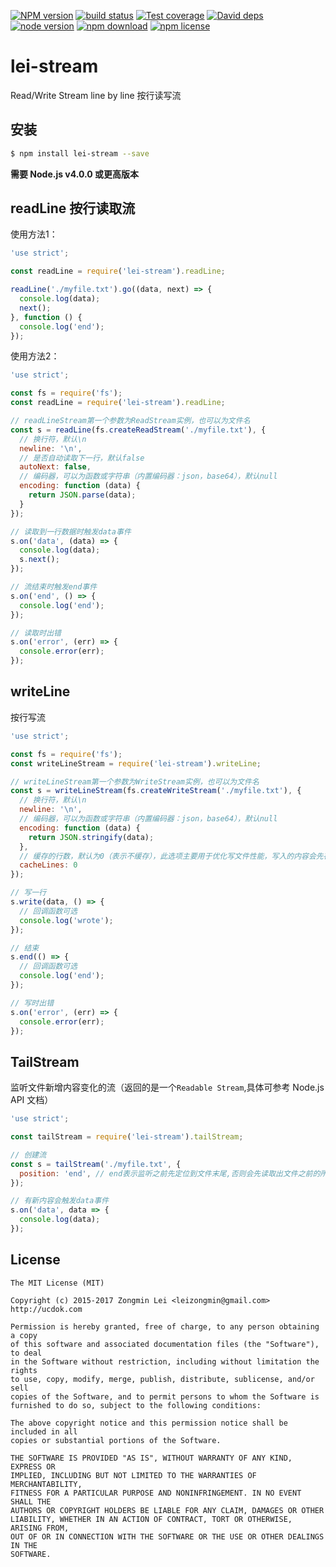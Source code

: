 [![NPM version][npm-image]][npm-url]
[![build status][travis-image]][travis-url]
[![Test coverage][coveralls-image]][coveralls-url]
[![David deps][david-image]][david-url]
[![node version][node-image]][node-url]
[![npm download][download-image]][download-url]
[![npm license][license-image]][download-url]

[npm-image]: https://img.shields.io/npm/v/lei-stream.svg?style=flat-square
[npm-url]: https://npmjs.org/package/lei-stream
[travis-image]: https://img.shields.io/travis/leizongmin/node-lei-stream.svg?style=flat-square
[travis-url]: https://travis-ci.org/leizongmin/node-lei-stream
[coveralls-image]: https://img.shields.io/coveralls/leizongmin/node-lei-stream.svg?style=flat-square
[coveralls-url]: https://coveralls.io/r/leizongmin/node-lei-stream?branch=master
[david-image]: https://img.shields.io/david/leizongmin/node-lei-stream.svg?style=flat-square
[david-url]: https://david-dm.org/leizongmin/node-lei-stream
[node-image]: https://img.shields.io/badge/node.js-%3E=_4.0-green.svg?style=flat-square
[node-url]: http://nodejs.org/download/
[download-image]: https://img.shields.io/npm/dm/lei-stream.svg?style=flat-square
[download-url]: https://npmjs.org/package/lei-stream
[license-image]: https://img.shields.io/npm/l/lei-stream.svg

# lei-stream
Read/Write Stream line by line 按行读写流
## 安装

```bash
$ npm install lei-stream --save
```

**需要 Node.js v4.0.0 或更高版本**


## readLine 按行读取流

使用方法1：

```javascript
'use strict';

const readLine = require('lei-stream').readLine;

readLine('./myfile.txt').go((data, next) => {
  console.log(data);
  next();
}, function () {
  console.log('end');
});
```

使用方法2：

```javascript
'use strict';

const fs = require('fs');
const readLine = require('lei-stream').readLine;

// readLineStream第一个参数为ReadStream实例，也可以为文件名
const s = readLine(fs.createReadStream('./myfile.txt'), {
  // 换行符，默认\n
  newline: '\n',
  // 是否自动读取下一行，默认false
  autoNext: false,
  // 编码器，可以为函数或字符串（内置编码器：json，base64），默认null
  encoding: function (data) {
    return JSON.parse(data);
  }
});

// 读取到一行数据时触发data事件
s.on('data', (data) => {
  console.log(data);
  s.next();
});

// 流结束时触发end事件
s.on('end', () => {
  console.log('end');
});

// 读取时出错
s.on('error', (err) => {
  console.error(err);
});
```

## writeLine

按行写流

```javascript
'use strict';

const fs = require('fs');
const writeLineStream = require('lei-stream').writeLine;

// writeLineStream第一个参数为WriteStream实例，也可以为文件名
const s = writeLineStream(fs.createWriteStream('./myfile.txt'), {
  // 换行符，默认\n
  newline: '\n',
  // 编码器，可以为函数或字符串（内置编码器：json，base64），默认null
  encoding: function (data) {
    return JSON.stringify(data);
  },
  // 缓存的行数，默认为0（表示不缓存），此选项主要用于优化写文件性能，写入的内容会先存储到缓存中，当内容超过指定数量时再一次性写入到流中，可以提高写速度
  cacheLines: 0
});

// 写一行
s.write(data, () => {
  // 回调函数可选
  console.log('wrote');
});

// 结束
s.end(() => {
  // 回调函数可选
  console.log('end');
});

// 写时出错
s.on('error', (err) => {
  console.error(err);
});
```


## TailStream

监听文件新增内容变化的流（返回的是一个`Readable Stream`,具体可参考 Node.js API 文档）

```javascript
'use strict';

const tailStream = require('lei-stream').tailStream;

// 创建流
const s = tailStream('./myfile.txt', {
  position: 'end', // end表示监听之前先定位到文件末尾,否则会先读取出文件之前的所有内容再开始监听
});

// 有新内容会触发data事件
s.on('data', data => {
  console.log(data);
});
````



## License

```
The MIT License (MIT)

Copyright (c) 2015-2017 Zongmin Lei <leizongmin@gmail.com>
http://ucdok.com

Permission is hereby granted, free of charge, to any person obtaining a copy
of this software and associated documentation files (the "Software"), to deal
in the Software without restriction, including without limitation the rights
to use, copy, modify, merge, publish, distribute, sublicense, and/or sell
copies of the Software, and to permit persons to whom the Software is
furnished to do so, subject to the following conditions:

The above copyright notice and this permission notice shall be included in all
copies or substantial portions of the Software.

THE SOFTWARE IS PROVIDED "AS IS", WITHOUT WARRANTY OF ANY KIND, EXPRESS OR
IMPLIED, INCLUDING BUT NOT LIMITED TO THE WARRANTIES OF MERCHANTABILITY,
FITNESS FOR A PARTICULAR PURPOSE AND NONINFRINGEMENT. IN NO EVENT SHALL THE
AUTHORS OR COPYRIGHT HOLDERS BE LIABLE FOR ANY CLAIM, DAMAGES OR OTHER
LIABILITY, WHETHER IN AN ACTION OF CONTRACT, TORT OR OTHERWISE, ARISING FROM,
OUT OF OR IN CONNECTION WITH THE SOFTWARE OR THE USE OR OTHER DEALINGS IN THE
SOFTWARE.
```
